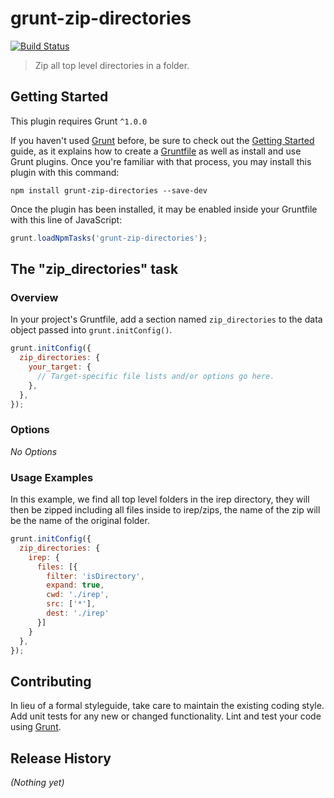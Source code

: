 # grunt-zip-directories

[![Build Status](http://ci.alexmeah.com/github.com/AlexMeah/grunt-zip-directories/status.svg?branch=master)](http://ci.alexmeah.com/github.com/AlexMeah/grunt-zip-directories)

> Zip all top level directories in a folder.

## Getting Started
This plugin requires Grunt `^1.0.0`

If you haven't used [Grunt](http://gruntjs.com/) before, be sure to check out the [Getting Started](http://gruntjs.com/getting-started) guide, as it explains how to create a [Gruntfile](http://gruntjs.com/sample-gruntfile) as well as install and use Grunt plugins. Once you're familiar with that process, you may install this plugin with this command:

```shell
npm install grunt-zip-directories --save-dev
```

Once the plugin has been installed, it may be enabled inside your Gruntfile with this line of JavaScript:

```js
grunt.loadNpmTasks('grunt-zip-directories');
```

## The "zip_directories" task

### Overview
In your project's Gruntfile, add a section named `zip_directories` to the data object passed into `grunt.initConfig()`.

```js
grunt.initConfig({
  zip_directories: {
    your_target: {
      // Target-specific file lists and/or options go here.
    },
  },
});
```

### Options

*No Options*

### Usage Examples

In this example, we find all top level folders in the irep directory, they will then be zipped including all files inside to irep/zips, the name of the zip will be the name of the original folder.

```js
grunt.initConfig({
  zip_directories: {
	irep: {
      files: [{
        filter: 'isDirectory',
        expand: true,
        cwd: './irep',
        src: ['*'],
        dest: './irep'
      }]
    }
  },
});
```

## Contributing
In lieu of a formal styleguide, take care to maintain the existing coding style. Add unit tests for any new or changed functionality. Lint and test your code using [Grunt](http://gruntjs.com/).

## Release History
_(Nothing yet)_
